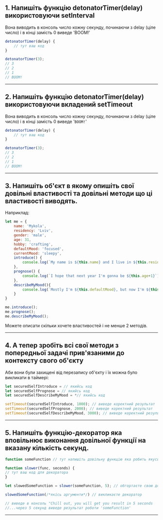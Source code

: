 ## 1. Напишіть функцію detonatorTimer(delay) використовуючи setInterval  

Вона виводить в консоль число кожну секунду, починаючи з delay (ціле число) і в кінці замість 0 виведе 'BOOM!'
```javascript
detonatorTimer(delay) {
	// тут ваш код	
}
```
```javascript
detonatorTimer(3);
// 3
// 2
// 1
// BOOM!
```
___
## 2. Напишіть функцію detonatorTimer(delay) використовуючи вкладений setTimeout  

Вона виводить в консоль число кожну секунду, починаючи з delay (ціле число) і в кінці замість 0 виведе '```BOOM!```'

```javascript
detonatorTimer(delay) {
	// тут ваш код	
}
```
```javascript
detonatorTimer(3);
// 3
// 2
// 1
// BOOM!
```

___
## 3. Напишіть об'єкт в якому опишіть свої довільні властивості та довільні методи що ці властивості виводять. 

Наприклад:
```javascript
let me = {
	name: 'Mykola',
	residency: 'Lviv',
	gender: 'male',
	age: 31,
	hobby: 'crafting',
	defaultMood: 'focused',
	currentMood: 'sleepy',
	introduce() {
		console.log(`My name is ${this.name} and I live in ${this.residency}`);
	},
	prognose() {
		console.log(`I hope that next year I'm gonna be ${this.age+1}`);
	},
	describeMyMood(){
		console.log(`Mostly I'm ${this.defaultMood}, but now I'm ${this.currentMood}`);
	}
}

me.introduce();
me.prognose();
me.describeMyMood();
```
Можете описати скільки хочете властивостей і не менше 2 методів.
___

## 4. А тепер зробіть всі свої методи з попередньої задачі прив'язаними до контексту свого об'єкту

Аби вони були захищені від перезапису об'єкту і їх можна було викликати в таймері:
```javascript
let securedSelfIntroduce = // якийсь код
let securedSelfPrognose = // якийсь код
let securedSelfDescribeMyMood = *// якийсь код

setTimeout(securedSelfIntroduce, 1000); // виведе коректний результат
setTimeout(securedSelfPrognose, 2000); // виведе коректний результат
setTimeout(securedSelfDescribeMyMood, 3000); // виведе коректний результат
```
___
## 5. Напишіть функцію-декоратор яка вповільнює виконання довільної функції на вказану кількість секунд.

```javascript
function someFunction // тут напишіть довільну функцію яка робить якусь роботу зі своїми аргументами та виводить результат в консоль

function slower(func, seconds) {
// тут ваш код для декоратора
}

let slowedSomeFunction = slower(someFunction, 5); // обгортаєте свою довільну функцію 'someFunction' в декоратор і задає значення вповільнення

slowedSomeFunction(/*якісь аргументи*/) // викликаєте декоратор

// виведе в консоль "Chill out, you will get you result in 5 seconds
//...через 5 секунд виведе результат роботи 'someFunction'
```

___